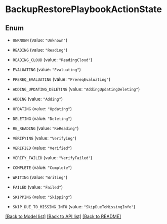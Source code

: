 # BackupRestorePlaybookActionState

## Enum


* `UNKNOWN` (value: `"Unknown"`)

* `READING` (value: `"Reading"`)

* `READING_CLOUD` (value: `"ReadingCloud"`)

* `EVALUATING` (value: `"Evaluating"`)

* `PREREQ_EVALUATING` (value: `"PrereqEvaluating"`)

* `ADDING_UPDATING_DELETING` (value: `"AddingUpdatingDeleting"`)

* `ADDING` (value: `"Adding"`)

* `UPDATING` (value: `"Updating"`)

* `DELETING` (value: `"Deleting"`)

* `RE_READING` (value: `"ReReading"`)

* `VERIFYING` (value: `"Verifying"`)

* `VERIFIED` (value: `"Verified"`)

* `VERIFY_FAILED` (value: `"VerifyFailed"`)

* `COMPLETE` (value: `"Complete"`)

* `WRITING` (value: `"Writing"`)

* `FAILED` (value: `"Failed"`)

* `SKIPPING` (value: `"Skipping"`)

* `SKIP_DUE_TO_MISSING_INFO` (value: `"SkipDueToMissingInfo"`)


[[Back to Model list]](../README.md#documentation-for-models) [[Back to API list]](../README.md#documentation-for-api-endpoints) [[Back to README]](../README.md)


